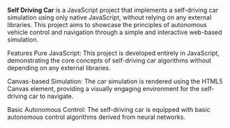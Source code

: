 **Self Driving Car**
 is a JavaScript project that implements a self-driving car simulation using only native JavaScript, without relying on any external libraries. This project aims to showcase the principles of autonomous vehicle control and navigation through a simple and interactive web-based simulation.

Features
Pure JavaScript: This project is developed entirely in JavaScript, demonstrating the core concepts of self-driving car algorithms without depending on any external libraries.

Canvas-based Simulation: The car simulation is rendered using the HTML5 Canvas element, providing a visually engaging environment for the self-driving car to navigate.

Basic Autonomous Control: The self-driving car is equipped with basic autonomous control algorithms derived from neural networks.
